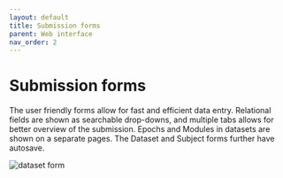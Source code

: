 ```yaml
---
layout: default
title: Submission forms
parent: Web interface
nav_order: 2
---
```

# Submission forms
The user friendly forms allow for fast and efficient data entry. Relational fields are shown as searchable drop-downs, and multiple tabs allows for better overview of the submission. Epochs and Modules in datasets are shown on a separate pages. The Dataset and Subject forms further have autosave.

![dataset form](/assets/images/form_example_v2.png)
